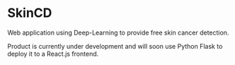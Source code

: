 # SkinCD
Web application using Deep-Learning to provide free skin cancer detection.

Product is currently under development and will soon use Python Flask to deploy it to a React.js frontend.
